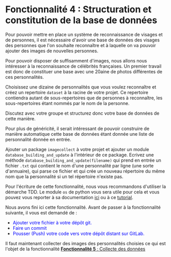# Fonctionnalité 4  : Structuration et constitution de la base de données


Pour pouvoir mettre en place un système de reconnaissance de visages et de personnes, il est nécessaire d'avoir une base de données des visages des personnes que l'on souhaite reconnaître et à laquelle on va pouvoir ajouter des images de nouvelles personnes.

Pour pouvoir disposer de suffisamment d'images, nous allons nous intéresser à la reconnaissance de célébrités françaises. Un premier travail est donc de constituer une base avec une 20aine de photos différentes de ces personnalités.

Choisissez une dizaine de personnalités que vous voulez reconnaître et créez un repertoire  `dataset` à la racine de votre projet. Ce repertoire contiendra autant de sous-repertoires que de personnes à reconnaître, les sous-repertoires étant nommés par le nom de la personne.

Discutez avec votre groupe et structurez donc votre base de données de cette manière.

Pour plus de généricité, il serait intéressant de pouvoir construire de manière automatique cette base de données étant donnée une liste de personnalité donnée en entrée. 

Ajouter un package `imagecollect` à votre projet et ajouter un module `database_building_and_update` à l'intérieur de ce package.
Ecrivez une méthode `database_building_and_update(filename)` qui prend en entrée un fichier `.txt` qui contient le nom d'une personnalité par ligne (une sorte d'annuaire), qui parse ce fichier et qui crée un nouveau répertoire du même nom que la personnalité si un tel répertoire n'existe pas.

Pour l'écriture de cette fonctionnalité, nous vous recommandons d'utiliser la démarche TDD. 
Le module `os` de python vous sera utile pour cela et vous pouvez vous reporter à sa documentation [ici](https://docs.python.org/fr/3.8/library/os.html) ou à ce [tutorial](https://realpython.com/working-with-files-in-python/).



Nous avons fini ici cette fonctionnalité. Avant de passer à la fonctionnalité suivante, il vous est demandé de :


+ <span style='color:blue'>Ajouter votre fichier à votre dépôt git.</span>
+ <span style='color:blue'>Faire un commit</span>
+ <span style='color:blue'>Pousser (Push) votre code vers votre dépôt distant sur GitLab.</span> 


Il faut maintenant collecter des images des personnalités choisies ce qui est l'objet de la fonctionnalité [**Fonctionnalité 5** : Collecte des données](./Facerecognition_S2_databasecollect.md) 



